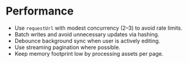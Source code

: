 # Performance

- Use `requestUrl` with modest concurrency (2–3) to avoid rate limits.
- Batch writes and avoid unnecessary updates via hashing.
- Debounce background sync when user is actively editing.
- Use streaming pagination where possible.
- Keep memory footprint low by processing assets per page.
